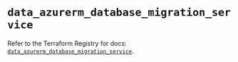 # `data_azurerm_database_migration_service`

Refer to the Terraform Registry for docs: [`data_azurerm_database_migration_service`](https://registry.terraform.io/providers/hashicorp/azurerm/4.2.0/docs/data-sources/database_migration_service).
